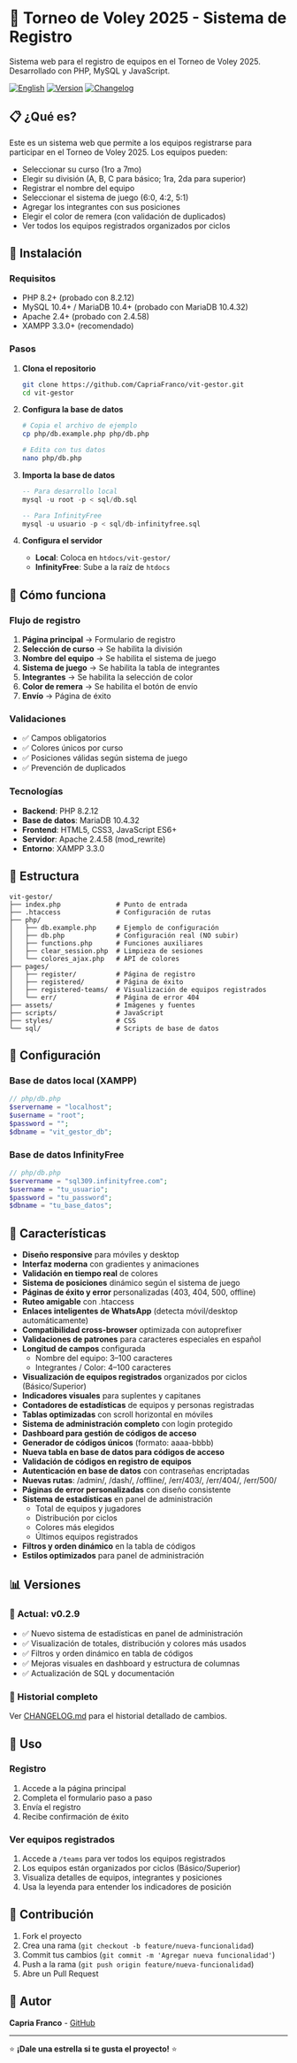 # 🏐 Torneo de Voley 2025 - Sistema de Registro

Sistema web para el registro de equipos en el Torneo de Voley 2025. Desarrollado con PHP, MySQL y JavaScript.

[![English](https://img.shields.io/badge/English-README.en.md-blue)](README_EN.md)
[![Version](https://img.shields.io/badge/version-v0.2.9-green)](CHANGELOG.md)
[![Changelog](https://img.shields.io/badge/changelog-ver%20historial-blue)](CHANGELOG.md)

## 📋 ¿Qué es?

Este es un sistema web que permite a los equipos registrarse para participar en el Torneo de Voley 2025. Los equipos pueden:

- Seleccionar su curso (1ro a 7mo)
- Elegir su división (A, B, C para básico; 1ra, 2da para superior)
- Registrar el nombre del equipo
- Seleccionar el sistema de juego (6:0, 4:2, 5:1)
- Agregar los integrantes con sus posiciones
- Elegir el color de remera (con validación de duplicados)
- Ver todos los equipos registrados organizados por ciclos

## 🚀 Instalación

### Requisitos
- PHP 8.2+ (probado con 8.2.12)
- MySQL 10.4+ / MariaDB 10.4+ (probado con MariaDB 10.4.32)
- Apache 2.4+ (probado con 2.4.58)
- XAMPP 3.3.0+ (recomendado)

### Pasos

1. **Clona el repositorio**
   ```bash
   git clone https://github.com/CapriaFranco/vit-gestor.git
   cd vit-gestor
   ```

2. **Configura la base de datos**
   ```bash
   # Copia el archivo de ejemplo
   cp php/db.example.php php/db.php
   
   # Edita con tus datos
   nano php/db.php
   ```

3. **Importa la base de datos**
   ```sql
   -- Para desarrollo local
   mysql -u root -p < sql/db.sql
   
   -- Para InfinityFree
   mysql -u usuario -p < sql/db-infinityfree.sql
   ```

4. **Configura el servidor**
   - **Local**: Coloca en `htdocs/vit-gestor/`
   - **InfinityFree**: Sube a la raíz de `htdocs`

## 🎯 Cómo funciona

### Flujo de registro

1. **Página principal** → Formulario de registro
2. **Selección de curso** → Se habilita la división
3. **Nombre del equipo** → Se habilita el sistema de juego
4. **Sistema de juego** → Se habilita la tabla de integrantes
5. **Integrantes** → Se habilita la selección de color
6. **Color de remera** → Se habilita el botón de envío
7. **Envío** → Página de éxito

### Validaciones

- ✅ Campos obligatorios
- ✅ Colores únicos por curso
- ✅ Posiciones válidas según sistema de juego
- ✅ Prevención de duplicados

### Tecnologías

- **Backend**: PHP 8.2.12
- **Base de datos**: MariaDB 10.4.32
- **Frontend**: HTML5, CSS3, JavaScript ES6+
- **Servidor**: Apache 2.4.58 (mod_rewrite)
- **Entorno**: XAMPP 3.3.0

## 📁 Estructura

```
vit-gestor/
├── index.php              # Punto de entrada
├── .htaccess              # Configuración de rutas
├── php/
│   ├── db.example.php     # Ejemplo de configuración
│   ├── db.php             # Configuración real (NO subir)
│   ├── functions.php      # Funciones auxiliares
│   ├── clear_session.php  # Limpieza de sesiones
│   └── colores_ajax.php   # API de colores
├── pages/
│   ├── register/          # Página de registro
│   ├── registered/        # Página de éxito
│   ├── registered-teams/  # Visualización de equipos registrados
│   └── err/               # Página de error 404
├── assets/                # Imágenes y fuentes
├── scripts/               # JavaScript
├── styles/                # CSS
└── sql/                   # Scripts de base de datos
```

## 🔧 Configuración

### Base de datos local (XAMPP)

```php
// php/db.php
$servername = "localhost";
$username = "root";
$password = "";
$dbname = "vit_gestor_db";
```

### Base de datos InfinityFree

```php
// php/db.php
$servername = "sql309.infinityfree.com";
$username = "tu_usuario";
$password = "tu_password";
$dbname = "tu_base_datos";
```

## 🎨 Características

- **Diseño responsive** para móviles y desktop  
- **Interfaz moderna** con gradientes y animaciones  
- **Validación en tiempo real** de colores  
- **Sistema de posiciones** dinámico según el sistema de juego  
- **Páginas de éxito y error** personalizadas (403, 404, 500, offline)  
- **Ruteo amigable** con .htaccess  
- **Enlaces inteligentes de WhatsApp** (detecta móvil/desktop automáticamente)  
- **Compatibilidad cross-browser** optimizada con autoprefixer  
- **Validaciones de patrones** para caracteres especiales en español  
- **Longitud de campos** configurada  
  * Nombre del equipo: 3–100 caracteres  
  * Integrantes / Color: 4–100 caracteres  
- **Visualización de equipos registrados** organizados por ciclos (Básico/Superior)  
- **Indicadores visuales** para suplentes y capitanes  
- **Contadores de estadísticas** de equipos y personas registradas  
- **Tablas optimizadas** con scroll horizontal en móviles  
- **Sistema de administración completo** con login protegido  
- **Dashboard para gestión de códigos de acceso**  
- **Generador de códigos únicos** (formato: aaaa-bbbb)  
- **Nueva tabla en base de datos para códigos de acceso**  
- **Validación de códigos en registro de equipos**  
- **Autenticación en base de datos** con contraseñas encriptadas  
- **Nuevas rutas**: /admin/, /dash/, /offline/, /err/403/, /err/404/, /err/500/  
- **Páginas de error personalizadas** con diseño consistente  
- **Sistema de estadísticas** en panel de administración  
  * Total de equipos y jugadores  
  * Distribución por ciclos  
  * Colores más elegidos  
  * Últimos equipos registrados  
- **Filtros y orden dinámico** en la tabla de códigos  
- **Estilos optimizados** para panel de administración  

## 📊 Versiones

### 🚀 Actual: v0.2.9
- ✅ Nuevo sistema de estadísticas en panel de administración  
- ✅ Visualización de totales, distribución y colores más usados  
- ✅ Filtros y orden dinámico en tabla de códigos  
- ✅ Mejoras visuales en dashboard y estructura de columnas  
- ✅ Actualización de SQL y documentación  

### 📝 Historial completo
Ver [CHANGELOG.md](CHANGELOG.md) para el historial detallado de cambios.

## 📱 Uso

### Registro
1. Accede a la página principal
2. Completa el formulario paso a paso
3. Envía el registro
4. Recibe confirmación de éxito

### Ver equipos registrados
1. Accede a `/teams` para ver todos los equipos registrados
2. Los equipos están organizados por ciclos (Básico/Superior)
3. Visualiza detalles de equipos, integrantes y posiciones
4. Usa la leyenda para entender los indicadores de posición

## 🤝 Contribución

1. Fork el proyecto
2. Crea una rama (`git checkout -b feature/nueva-funcionalidad`)
3. Commit tus cambios (`git commit -m 'Agregar nueva funcionalidad'`)
4. Push a la rama (`git push origin feature/nueva-funcionalidad`)
5. Abre un Pull Request

## 👥 Autor

**Capria Franco** - [GitHub](https://github.com/CapriaFranco)

--- 

⭐ **¡Dale una estrella si te gusta el proyecto!** ⭐
